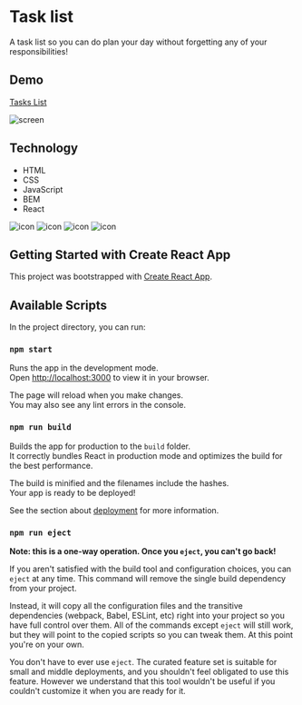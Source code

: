 # Task list

A task list so you can do plan your day without forgetting any of your responsibilities!

## Demo

[Tasks List](https://r0galkj.github.io/Todo-list-react/)

![screen](https://raw.githubusercontent.com/R0galKJ/Todo-list-react/main/public/scr.png)

## Technology

- HTML
- CSS
- JavaScript
- BEM
- React

![icon](https://cdn-icons-png.flaticon.com/128/174/174854.png) ![icon](https://cdn-icons-png.flaticon.com/128/732/732190.png) ![icon](https://cdn-icons-png.flaticon.com/128/5968/5968292.png) ![icon](https://cdn-icons-png.flaticon.com/128/919/919851.png)

## Getting Started with Create React App

This project was bootstrapped with [Create React App](https://github.com/facebook/create-react-app).

## Available Scripts

In the project directory, you can run:

### `npm start`

Runs the app in the development mode.\
Open [http://localhost:3000](http://localhost:3000) to view it in your browser.

The page will reload when you make changes.\
You may also see any lint errors in the console.

### `npm run build`

Builds the app for production to the `build` folder.\
It correctly bundles React in production mode and optimizes the build for the best performance.

The build is minified and the filenames include the hashes.\
Your app is ready to be deployed!

See the section about [deployment](https://facebook.github.io/create-react-app/docs/deployment) for more information.

### `npm run eject`

**Note: this is a one-way operation. Once you `eject`, you can't go back!**

If you aren't satisfied with the build tool and configuration choices, you can `eject` at any time. This command will remove the single build dependency from your project.

Instead, it will copy all the configuration files and the transitive dependencies (webpack, Babel, ESLint, etc) right into your project so you have full control over them. All of the commands except `eject` will still work, but they will point to the copied scripts so you can tweak them. At this point you're on your own.

You don't have to ever use `eject`. The curated feature set is suitable for small and middle deployments, and you shouldn't feel obligated to use this feature. However we understand that this tool wouldn't be useful if you couldn't customize it when you are ready for it.

